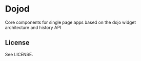 # Dojod

Core components for single page apps based on the dojo widget architecture and history API

## License

See LICENSE.
